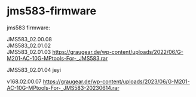 # jms583-firmware
jms583 firmware: 

JMS583_02.00.08   
JMS583_02.01.02  
JMS583_02.01.03  https://graugear.de/wp-content/uploads/2022/06/G-M201-AC-10G-MPtools-For-_JMS583.rar

JMS583_02.01.04  jeyi

v168.02.00.07    https://graugear.de/wp-content/uploads/2023/06/G-M201-AC-10G-MPtools-For-_JMS583-20230614.rar
